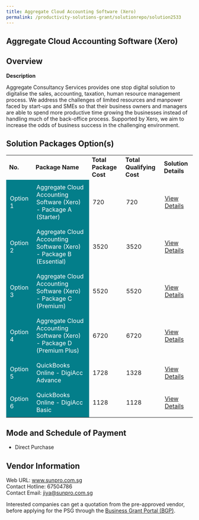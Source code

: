 ```yaml
---
title: Aggregate Cloud Accounting Software (Xero)
permalink: /productivity-solutions-grant/solutionrepo/solution2533
---
```


## Aggregate Cloud Accounting Software (Xero)

## Overview

**Description**

Aggregate Consultancy Services provides one stop digital solution to digitalise the sales, accounting, taxation, human resource management process. We address the challenges of limited resources and manpower faced by start-ups and SMEs so that their business owners and managers are able to spend more productive time growing the businesses instead of handling much of the back-office process. Supported by Xero, we aim to increase the odds of business success in the challenging environment.

## Solution Packages Option(s)

<table>
<tr>
<td><b>No.</b></td>
<td><b>Package Name</b></td>
<td><b>Total Package Cost</b></td>
<td><b>Total Qualifying Cost</b></td>
<td><b>Solution Details</b></td>
</tr>
<tr>
<td style='padding: 10px; background-color: #037E8A; color: #FFFFFF;'>Option 1</td>
<td style='padding: 10px; background-color: #037E8A; color: #FFFFFF;'>Aggregate Cloud Accounting Software (Xero) - Package A (Starter)</td>
<td style='padding: 10px;'>720</td>
<td style='padding: 10px;'>720</td>
<td style='padding: 10px;'><a href='https://www.gobusiness.gov.sg/images/psg/Aggregate_Consultancy_20210180_Desensitised_Annex_3_Part_1.pdf' target='_blank'>View Details</a></td>
</tr>
<tr>
<td style='padding: 10px; background-color: #037E8A; color: #FFFFFF;'>Option 2</td>
<td style='padding: 10px; background-color: #037E8A; color: #FFFFFF;'>Aggregate Cloud Accounting Software (Xero) - Package B (Essential)</td>
<td style='padding: 10px;'>3520</td>
<td style='padding: 10px;'>3520</td>
<td style='padding: 10px;'><a href='https://www.gobusiness.gov.sg/images/psg/Aggregate_Consultancy_20210180_Desensitised_Annex_3_Part_2.pdf' target='_blank'>View Details</a></td>
</tr>
<tr>
<td style='padding: 10px; background-color: #037E8A; color: #FFFFFF;'>Option 3</td>
<td style='padding: 10px; background-color: #037E8A; color: #FFFFFF;'>Aggregate Cloud Accounting Software (Xero) - Package C (Premium)</td>
<td style='padding: 10px;'>5520</td>
<td style='padding: 10px;'>5520</td>
<td style='padding: 10px;'><a href='https://www.gobusiness.gov.sg/images/psg/Aggregate_Consultancy_20210180_Desensitised_Annex_3_Part_34.pdf' target='_blank'>View Details</a></td>
</tr>
<tr>
<td style='padding: 10px; background-color: #037E8A; color: #FFFFFF;'>Option 4</td>
<td style='padding: 10px; background-color: #037E8A; color: #FFFFFF;'>Aggregate Cloud Accounting Software (Xero) - Package D (Premium Plus)</td>
<td style='padding: 10px;'>6720</td>
<td style='padding: 10px;'>6720</td>
<td style='padding: 10px;'><a href='https://www.gobusiness.gov.sg/images/psg/Aggregate_Consultancy_20210180_Desensitised_Annex_3_Part_56.pdf' target='_blank'>View Details</a></td>
</tr>
<tr>
<td style='padding: 10px; background-color: #037E8A; color: #FFFFFF;'>Option 5</td>
<td style='padding: 10px; background-color: #037E8A; color: #FFFFFF;'>QuickBooks Online - DigiAcc Advance</td>
<td style='padding: 10px;'>1728</td>
<td style='padding: 10px;'>1328</td>
<td style='padding: 10px;'><a href='https://www.gobusiness.gov.sg/images/psg/InBusiness_Solutions_20200762_Desensitised_Annex_3_Part_1.pdf' target='_blank'>View Details</a></td>
</tr>
<tr>
<td style='padding: 10px; background-color: #037E8A; color: #FFFFFF;'>Option 6</td>
<td style='padding: 10px; background-color: #037E8A; color: #FFFFFF;'>QuickBooks Online - DigiAcc Basic</td>
<td style='padding: 10px;'>1128</td>
<td style='padding: 10px;'>1128</td>
<td style='padding: 10px;'><a href='https://www.gobusiness.gov.sg/images/psg/InBusiness_Solutions_20200762_Desensitised_Annex_3_Part_2.pdf' target='_blank'>View Details</a></td>
</tr>
</table>

## Mode and Schedule of Payment

 - Direct Purchase

## Vendor Information

 Web URL: www.sunpro.com.sg <br>Contact Hotline: 67504786 <br>Contact Email: jiya@sunpro.com.sg <br>

Interested companies can get a quotation from the pre-approved vendor, before applying for the PSG through the <a href='https://www.businessgrants.gov.sg/' target='_blank' rel='noopener'>Business Grant Portal (BGP)</a>.

<script src="/jquery/resize-tables.js"></script>
